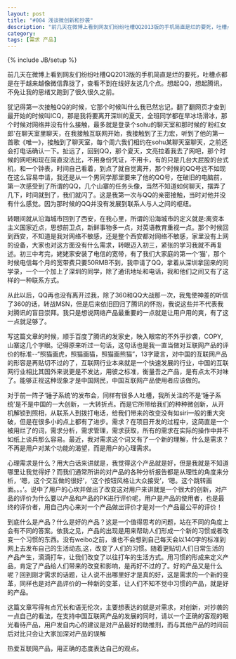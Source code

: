 ```yaml
---
layout: post
title: "#004 浅谈微创新和抄袭"
description: "前几天在微博上看到网友们纷纷吐槽QQ2013版的手机简直是烂的要死，吐槽点都是在于越来越像微信靠拢了，查看不到在线好友这几个点。想起QQ，想起腾讯，不免让我的思绪又跑到了很久很久之前。"
category: 
tags: [需求 产品]
---
```

{% include JB/setup %}
<p>前几天在微博上看到网友们纷纷吐槽QQ2013版的手机简直是烂的要死，吐槽点都是在于越来越像微信靠拢了，查看不到在线好友这几个点。想起QQ，想起腾讯，不免让我的思绪又跑到了很久很久之前。</p>
<p>犹记得第一次接触QQ的时候，它那个时候叫什么我已然忘记，翻了翻网页才查到最开始的时候叫ICQ，那是我将要离开深圳的夏天，全班同学都在旱冰场滑冰，那个时候对网络并没有什么接触，最多就是登录个sohu的聊天室和那时候的'粉红女郎'在聊天室里聊天，在我接触互联网开始，我接触到了王力宏，听到了他的第一首歌《唯一》，接触到了聊天室，每个周六我们相约在sohu某聊天室聊天，之前还会打电话确认一下。扯远了，回到QQ，那个夏天，文亮拉着我去了网吧，那个时候的网吧和现在简直没法比，不用身份凭证，不用卡，有的只是几台大屁股的台式机，和一个钟表，时间自己看着，到点了就自觉离开，那个时候的QQ号远不如现在这么容易申请，我还是从一个男同学那里要来了他的QQ号，在破旧的电脑前，第一次感受到了所谓的QQ，几个山寨的任务头像，当然不知道如何聊天，摆弄了几下，时间就到了，我们就闪了。这是我第一次与QQ的亲密接触，当时对他并没有什么感觉。因为那时候的QQ并没有发展到联系人与人之间的枢纽。</p>
<p>转眼间就从沿海城市回到了西安，在我心里，所谓的沿海城市的定义就是:离资本主义国家近点，思想前卫点，新鲜事物多一点，对英语教育重视一点。那个时候回到西安，不知道是我对网络不敏感，还是整个西安都对网络不敏感，家里没有上网的设备，大家也对这方面没有什么需求，转眼迈入初三，紧张的学习我就不再复述。初三中考完，姥姥家安装了电信的宽带，有了我们大家庭的第一个‘猫’，那个时候电信每个月的宽带费只要50RMB不到，我申请了QQ，拿着从深圳拿回来的同学录，一个一个加上了深圳的同学，除了通讯地址和电话，我和他们之间又有了这样的一种联系方式。</p>
<p>从此以后，QQ再也没有离开过我，除了360和QQ大战那一次，我鬼使神差的听信了360的话，转战MSN，但是后来依旧回归了腾讯的怀抱，我说这些并不代表我对腾讯的盲目崇拜。我只是想说网络产品最重要的一点就是让用户用的爽，有了这一点就足够了。</p>
<p>写这篇文章的时候，顺手百度了腾讯的发家史，映入眼帘的不外乎抄袭，COPY,山寨这几个字眼。记得原来听过一句话，这句话也是我一直当做对互联网产品的评价的标准--“照猫画虎，照猫画猫，照猫画熊猫”，13字箴言，对中国的互联网产品的形容是再贴切不过的了，互联网行业本来就是一个快速发展的行业，中国的互联网行业相比其国外来说更是不发达，用彼之标准，衡量吾之产品，是有点太不对味了。能够正视这种现象才是中国网民，中国互联网产品使用者应该做的。</p>
<p>对于前一阵子‘锤子系统’的发布会，同样有很多人吐槽，我所关注的不是‘锤子系统’是不是中国的一大创新，一大转折点。而是它所带给我们的种种微创新，从开机解锁到照相，从联系人到拨打电话，给我们带来的改变没有如siri一般的重大突破，但是在很多小的点上都有了进步。需求？在项目开发的过程中，这简直是一个被用烂了的词，需求分析，需求管理，需求获取，所有的需求在实际的操作中并不如纸上谈兵那么容易。最近，我对需求这个词又有了一个新的理解，什么是需求？不再是用户对某个功能的渴望，而是用户的心理需求。</p>
<p>心理需求是什么？用大白话来讲就是，我觉得这个产品就是好，但是我就是不知道哪里让我觉得好？而我们通常所讲的对产品的各种分析报告都是从理性的角度来分析，‘嗯，这个交互做的很好’，‘这个按钮风格让大众接受’，‘嗯。这个跳转画面。。。’。说中了用户的心坎并做出了改变这对用户来讲就是一个很大的创新，对产品的评价为什么要以产品和产品的PK进行评价呢，用户是产品的使用者，也是最终的评价者，用自己内心来对一个产品做出评价才是对一个产品最公平的评价！</p>
<p>到底什么是产品？什么是好的产品？这是一个值得思考的问题，站在不同的角度上会有不同的答案。依我之见，产品的出现是用来帮助人们形成一个新的习惯或者改变一个习惯的东西。没有weibo之前，谁也不会想到自己每天会以140字的标准到网上去发布自己的生活动态,这，改变了人们的习惯。随着更贴切人们日常生活的产品产生，滴滴打车，让我们改变了以往打车的生活方式。用习惯的形成来定义产品，肯定了产品给人们带来的改变和影响，是再好不过的了。好的产品又是什么呢？回到刚才需求的话题，让人说不出哪里好才是真的好，这是需求的一个新的变革，同样也是对产品评价的一种新的变革，让人们不知不觉中习惯的产品，就是好的产品。</p>
<p>这篇文章写得有点冗长和语无伦次，主要想表达的就是对需求，对创新，对抄袭的一点自己的看法，在支持中国互联网产品的发展的同时，请以一个正确的客观的眼光看待产品，用户发自内心的建议是对产品最好的助推剂，而与其他产品的时间前后对比只会让大家加深对产品的误解</p>
<p>热爱互联网产品，用正确的态度表达自己的观点。</p>